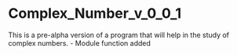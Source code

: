 # Complex_Number_v_0_0_1
 This is a pre-alpha version of a program that will help in the study of complex numbers. - Module function added

